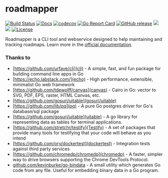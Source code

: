 # roadmapper

[![Build Status](https://travis-ci.com/peteraba/roadmapper.svg?branch=master)](https://travis-ci.com/peteraba/roadmapper)
[![Docs](https://img.shields.io/badge/docs-current-brightgreen.svg)](https://docs.rdmp.app)
[![codecov](https://codecov.io/gh/peteraba/roadmapper/branch/master/graph/badge.svg)](https://codecov.io/gh/peteraba/roadmapper)
[![Go Report Card](https://goreportcard.com/badge/github.com/peteraba/roadmapper)](https://goreportcard.com/report/github.com/peteraba/roadmapper)
[![GitHub release](https://img.shields.io/github/tag/peteraba/roadmapper.svg?label=release)](https://github.com/peteraba/roadmapper/releases)
[![](https://images.microbadger.com/badges/version/peteraba/roadmapper.svg)](https://microbadger.com/images/peteraba/roadmapper)
[![](https://images.microbadger.com/badges/image/peteraba/roadmapper.svg)](https://microbadger.com/images/peteraba/roadmapper)
[![License](https://img.shields.io/badge/license-ISC-blue.svg)](https://github.com/peteraba/roadmapper/blob/master/LICENSE)

Roadmapper is a CLI tool and webservice designed to help maintaining and tracking roadmaps. Learn more in the [official documentation](https://docs.rdmp.app/).

### Thanks to

- [https://github.com/urfave/cli](cli) - A simple, fast, and fun package for building command line apps in Go
- [https://echo.labstack.com/](echo) - High performance, extensible, minimalist Go web framework
- [https://github.com/tdewolff/canvas](canvas) - Cairo in Go: vector to SVG, PDF, EPS, raster, HTML Canvas, etc.
- [https://github.com/gosuri/uitable](gosuri/uitable)
- [https://github.com/lib/pq](pq) - A pure Go postgres driver for Go's database/sql package
- [https://github.com/gosuri/uitable](uitable) - A go library for representing data as tables for terminal applications.
- [https://github.com/stretchr/testify](Testify) - A set of packages that provide many tools for testifying that your code will behave as you intend
- [https://github.com/ory/dockertest](dockertest) - Integration tests against third party services
- [https://github.com/chromedp/chromedp](chromedp) - A faster, simpler way to drive browsers supporting the Chrome DevTools Protocol.
- [github.com/kevinburke/go-bindata](bindata) - A small utility which generates Go code from any file. Useful for embedding binary data in a Go program.
